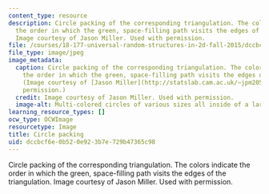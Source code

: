 ```yaml
---
content_type: resource
description: Circle packing of the corresponding triangulation. The colors indicate
  the order in which the green, space-filling path visits the edges of the triangulation.
  Image courtesy of Jason Miller. Used with permission.
file: /courses/18-177-universal-random-structures-in-2d-fall-2015/dccbcf6e0b520e923b7e729b47365c98_18-177f15.jpg
file_type: image/jpeg
image_metadata:
  caption: Circle packing of the corresponding triangulation. The colors indicate
    the order in which the green, space-filling path visits the edges of the triangulation.
    (Image courtesy of [Jason Miller](http://statslab.cam.ac.uk/~jpm205/). Used with
    permission.)
  credit: Image courtesy of Jason Miller. Used with permission.
  image-alt: Multi-colored circles of various sizes all inside of a larger circle.
learning_resource_types: []
ocw_type: OCWImage
resourcetype: Image
title: Circle packing
uid: dccbcf6e-0b52-0e92-3b7e-729b47365c98
---
```

Circle packing of the corresponding triangulation. The colors indicate the order in which the green, space-filling path visits the edges of the triangulation. Image courtesy of Jason Miller. Used with permission.

